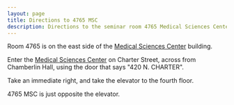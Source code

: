 ```yaml
---
layout: page
title: Directions to 4765 MSC
description: Directions to the seminar room 4765 Medical Sciences Center, University of Wisconsin-Madison, 1300 University Avenue, Madison, WI 53706
---
```


Room 4765 is on the east side of the [Medical Sciences
Center](http://www.map.wisc.edu/?initObj=bdg_MdScC) building.

Enter the [Medical Sciences
Center](http://www.map.wisc.edu/?initObj=bdg_MdScC) on Charter Street,
across from Chamberlin Hall, using the door that says "420 N.
CHARTER".

Take an immediate right, and take the elevator to the fourth floor.

4765 MSC is just opposite the elevator.
